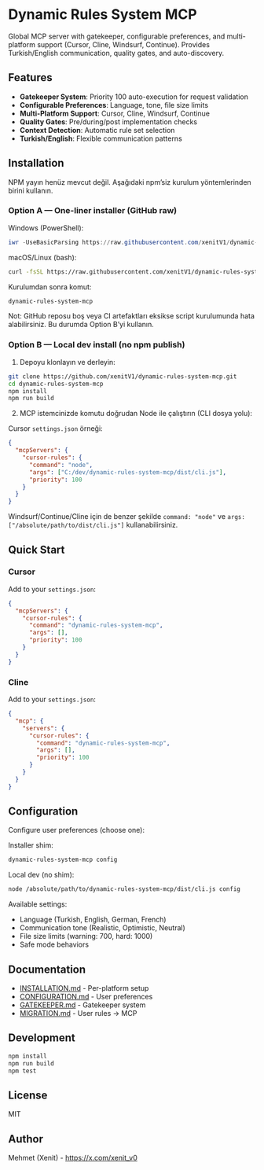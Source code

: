 # Dynamic Rules System MCP

Global MCP server with gatekeeper, configurable preferences, and multi-platform support (Cursor, Cline, Windsurf, Continue). Provides Turkish/English communication, quality gates, and auto-discovery.

## Features

- **Gatekeeper System**: Priority 100 auto-execution for request validation
- **Configurable Preferences**: Language, tone, file size limits
- **Multi-Platform Support**: Cursor, Cline, Windsurf, Continue
- **Quality Gates**: Pre/during/post implementation checks
- **Context Detection**: Automatic rule set selection
- **Turkish/English**: Flexible communication patterns

## Installation

NPM yayın henüz mevcut değil. Aşağıdaki npm’siz kurulum yöntemlerinden birini kullanın.

### Option A — One-liner installer (GitHub raw)

Windows (PowerShell):

```powershell
iwr -UseBasicParsing https://raw.githubusercontent.com/xenitV1/dynamic-rules-system-mcp/main/scripts/install.ps1 -OutFile install.ps1; ./install.ps1 -RepoZipUrl "https://github.com/xenitV1/dynamic-rules-system-mcp/archive/refs/heads/main.zip"; del install.ps1
```

macOS/Linux (bash):

```bash
curl -fsSL https://raw.githubusercontent.com/xenitV1/dynamic-rules-system-mcp/main/scripts/install.sh -o install.sh && bash install.sh "https://github.com/xenitV1/dynamic-rules-system-mcp/archive/refs/heads/main.zip" && rm install.sh
```

Kurulumdan sonra komut:

```bash
dynamic-rules-system-mcp
```

Not: GitHub reposu boş veya CI artefaktları eksikse script kurulumunda hata alabilirsiniz. Bu durumda Option B’yi kullanın.

### Option B — Local dev install (no npm publish)

1) Depoyu klonlayın ve derleyin:

```bash
git clone https://github.com/xenitV1/dynamic-rules-system-mcp.git
cd dynamic-rules-system-mcp
npm install
npm run build
```

2) MCP istemcinizde komutu doğrudan Node ile çalıştırın (CLI dosya yolu):

Cursor `settings.json` örneği:

```json
{
  "mcpServers": {
    "cursor-rules": {
      "command": "node",
      "args": ["C:/dev/dynamic-rules-system-mcp/dist/cli.js"],
      "priority": 100
    }
  }
}
```

Windsurf/Continue/Cline için de benzer şekilde `command: "node"` ve `args: ["/absolute/path/to/dist/cli.js"]` kullanabilirsiniz.

## Quick Start

### Cursor

Add to your `settings.json`:

```json
{
  "mcpServers": {
    "cursor-rules": {
      "command": "dynamic-rules-system-mcp",
      "args": [],
      "priority": 100
    }
  }
}
```

### Cline

Add to your `settings.json`:

```json
{
  "mcp": {
    "servers": {
      "cursor-rules": {
        "command": "dynamic-rules-system-mcp",
        "args": [],
        "priority": 100
      }
    }
  }
}
```

## Configuration

Configure user preferences (choose one):

Installer shim:

```bash
dynamic-rules-system-mcp config
```

Local dev (no shim):

```bash
node /absolute/path/to/dynamic-rules-system-mcp/dist/cli.js config
```

Available settings:
- Language (Turkish, English, German, French)
- Communication tone (Realistic, Optimistic, Neutral)
- File size limits (warning: 700, hard: 1000)
- Safe mode behaviors

## Documentation

- [INSTALLATION.md](docs/INSTALLATION.md) - Per-platform setup
- [CONFIGURATION.md](docs/CONFIGURATION.md) - User preferences
- [GATEKEEPER.md](docs/GATEKEEPER.md) - Gatekeeper system
- [MIGRATION.md](docs/MIGRATION.md) - User rules → MCP

## Development

```bash
npm install
npm run build
npm test
```

## License

MIT

## Author

Mehmet (Xenit) - https://x.com/xenit_v0

